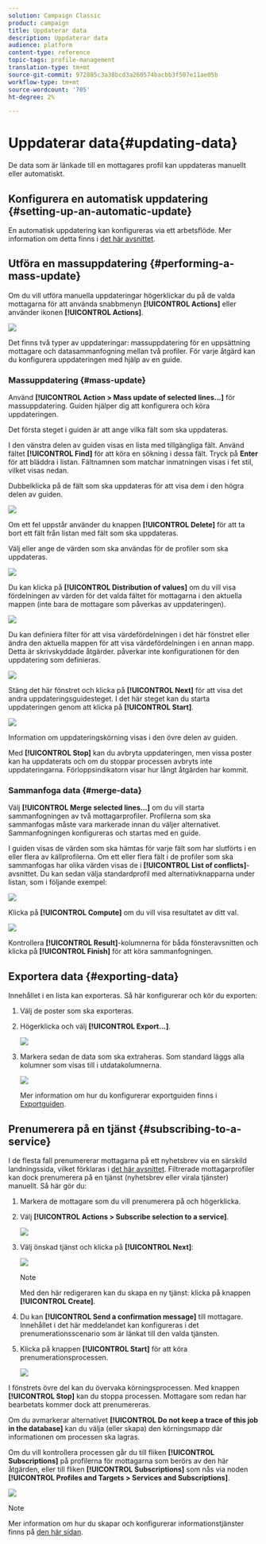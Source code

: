 ```yaml
---
solution: Campaign Classic
product: campaign
title: Uppdaterar data
description: Uppdaterar data
audience: platform
content-type: reference
topic-tags: profile-management
translation-type: tm+mt
source-git-commit: 972885c3a38bcd3a260574bacbb3f507e11ae05b
workflow-type: tm+mt
source-wordcount: '705'
ht-degree: 2%

---
```



# Uppdaterar data{#updating-data}

De data som är länkade till en mottagares profil kan uppdateras manuellt eller automatiskt.

## Konfigurera en automatisk uppdatering {#setting-up-an-automatic-update}

En automatisk uppdatering kan konfigureras via ett arbetsflöde. Mer information om detta finns i [det här avsnittet](../../workflow/using/update-data.md).

## Utföra en massuppdatering {#performing-a-mass-update}

Om du vill utföra manuella uppdateringar högerklickar du på de valda mottagarna för att använda snabbmenyn **[!UICONTROL Actions]** eller använder ikonen **[!UICONTROL Actions]**.

![](assets/s_ncs_user_action_icon.png)

Det finns två typer av uppdateringar: massuppdatering för en uppsättning mottagare och datasammanfogning mellan två profiler. För varje åtgärd kan du konfigurera uppdateringen med hjälp av en guide.

### Massuppdatering {#mass-update}

Använd **[!UICONTROL Action > Mass update of selected lines...]** för massuppdatering. Guiden hjälper dig att konfigurera och köra uppdateringen.

Det första steget i guiden är att ange vilka fält som ska uppdateras.

I den vänstra delen av guiden visas en lista med tillgängliga fält. Använd fältet **[!UICONTROL Find]** för att köra en sökning i dessa fält. Tryck på **Enter** för att bläddra i listan. Fältnamnen som matchar inmatningen visas i fet stil, vilket visas nedan.

Dubbelklicka på de fält som ska uppdateras för att visa dem i den högra delen av guiden.

![](assets/s_ncs_user_update_wizard01_1.png)

Om ett fel uppstår använder du knappen **[!UICONTROL Delete]** för att ta bort ett fält från listan med fält som ska uppdateras.

Välj eller ange de värden som ska användas för de profiler som ska uppdateras.

![](assets/s_ncs_user_update_wizard01_12.png)

Du kan klicka på **[!UICONTROL Distribution of values]** om du vill visa fördelningen av värden för det valda fältet för mottagarna i den aktuella mappen (inte bara de mottagare som påverkas av uppdateringen).

![](assets/s_ncs_user_update_wizard01_2.png)

Du kan definiera filter för att visa värdefördelningen i det här fönstret eller ändra den aktuella mappen för att visa värdefördelningen i en annan mapp. Detta är skrivskyddade åtgärder. påverkar inte konfigurationen för den uppdatering som definieras.

![](assets/s_ncs_user_update_wizard01_3.png)

Stäng det här fönstret och klicka på **[!UICONTROL Next]** för att visa det andra uppdateringsguidesteget. I det här steget kan du starta uppdateringen genom att klicka på **[!UICONTROL Start]**.

![](assets/s_ncs_user_update_wizard01_4.png)

Information om uppdateringskörning visas i den övre delen av guiden.

Med **[!UICONTROL Stop]** kan du avbryta uppdateringen, men vissa poster kan ha uppdaterats och om du stoppar processen avbryts inte uppdateringarna. Förloppsindikatorn visar hur långt åtgärden har kommit.

### Sammanfoga data {#merge-data}

Välj **[!UICONTROL Merge selected lines...]** om du vill starta sammanfogningen av två mottagarprofiler. Profilerna som ska sammanfogas måste vara markerade innan du väljer alternativet. Sammanfogningen konfigureras och startas med en guide.

I guiden visas de värden som ska hämtas för varje fält som har slutförts i en eller flera av källprofilerna. Om ett eller flera fält i de profiler som ska sammanfogas har olika värden visas de i **[!UICONTROL List of conflicts]**-avsnittet. Du kan sedan välja standardprofil med alternativknapparna under listan, som i följande exempel:

![](assets/s_ncs_user_merge_wizard01_1.png)

Klicka på **[!UICONTROL Compute]** om du vill visa resultatet av ditt val.

![](assets/s_ncs_user_merge_wizard01_2.png)

Kontrollera **[!UICONTROL Result]**-kolumnerna för båda fönsteravsnitten och klicka på **[!UICONTROL Finish]** för att köra sammanfogningen.

## Exportera data {#exporting-data}

Innehållet i en lista kan exporteras. Så här konfigurerar och kör du exporten:

1. Välj de poster som ska exporteras.
1. Högerklicka och välj **[!UICONTROL Export...]**.

   ![](assets/s_ncs_user_export_list.png)

1. Markera sedan de data som ska extraheras. Som standard läggs alla kolumner som visas till i utdatakolumnerna.

   ![](assets/s_ncs_user_export_list_start.png)

   Mer information om hur du konfigurerar exportguiden finns i [Exportguiden](../../platform/using/exporting-data.md#export-wizard).

## Prenumerera på en tjänst {#subscribing-to-a-service}

I de flesta fall prenumererar mottagarna på ett nyhetsbrev via en särskild landningssida, vilket förklaras i [det här avsnittet](../../delivery/using/managing-subscriptions.md). Filtrerade mottagarprofiler kan dock prenumerera på en tjänst (nyhetsbrev eller virala tjänster) manuellt. Så här gör du:

1. Markera de mottagare som du vill prenumerera på och högerklicka.
1. Välj **[!UICONTROL Actions > Subscribe selection to a service]**.

   ![](assets/s_ncs_user_selection_subscribe_service.png)

1. Välj önskad tjänst och klicka på **[!UICONTROL Next]**:

   ![](assets/s_ncs_user_selection_subscribe_service_2.png)

   >[!NOTE]
   >
   >Med den här redigeraren kan du skapa en ny tjänst: klicka på knappen **[!UICONTROL Create]**.

1. Du kan **[!UICONTROL Send a confirmation message]** till mottagare. Innehållet i det här meddelandet kan konfigureras i det prenumerationsscenario som är länkat till den valda tjänsten.
1. Klicka på knappen **[!UICONTROL Start]** för att köra prenumerationsprocessen.

   ![](assets/s_ncs_user_selection_subscribe_service_3.png)

I fönstrets övre del kan du övervaka körningsprocessen. Med knappen **[!UICONTROL Stop]** kan du stoppa processen. Mottagare som redan har bearbetats kommer dock att prenumereras.

Om du avmarkerar alternativet **[!UICONTROL Do not keep a trace of this job in the database]** kan du välja (eller skapa) den körningsmapp där informationen om processen ska lagras.

Om du vill kontrollera processen går du till fliken **[!UICONTROL Subscriptions]** på profilerna för mottagarna som berörs av den här åtgärden, eller till fliken **[!UICONTROL Subscriptions]** som nås via noden **[!UICONTROL Profiles and Targets > Services and Subscriptions]**.

![](assets/s_ncs_user_selection_subscribe_service_4.png)

>[!NOTE]
>
>Mer information om hur du skapar och konfigurerar informationstjänster finns på [den här sidan](../../delivery/using/managing-subscriptions.md).

